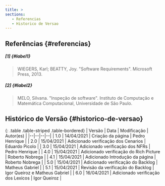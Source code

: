 ```yaml
---
title: >
sections:
   - Referencias
   - Historico de Versao
---
```


## Referências {#referencias}

##### [1] {#label1}
> WIEGERS, Karl; BEATTY, Joy. "Software Requirements". Microsoft Press, 2013.

##### [2] {#label2}
> MELO, Silvana. "Inspeção de software". Instituto de Computação e Matemática Computacional, Universidade de São Paulo.

## Histórico de Versão {#historico-de-versao}

<div class="table-responsive">

{: .table .table-striped .table-bordered}
| Versão | Data | Modificação | Autor(es) |
|--|--|--|--|
| 1.0 | 14/04/2021 | Criação da página | Pedro Henrique |
| 2.0 | 15/04/2021 | Adicionado verificação dos Cenarios | Eduardo Picolo |
| 3.0 | 15/04/2021 | Adicionado verificação dos NFRs | Pedro Henrique  |
| 4.0 | 15/04/2021 | Adicionado verificação do Rich Picture | Roberto Nobrega  |
| 4.1 | 15/04/2021 | Adicionado Introdução da página | Roberto Nobrega  |
| 5.0 | 15/04/2021 | Adicionado verificação do Backlog | Matheus Gabriel |
| 5.1 | 15/04/2021 | Revisão da verificação do Backlog | Igor Queiroz e Matheus Gabriel |
| 6.0 | 16/04/2021 | Adicionado verificação dos Lexicos | Igor Queiroz |

</div>
